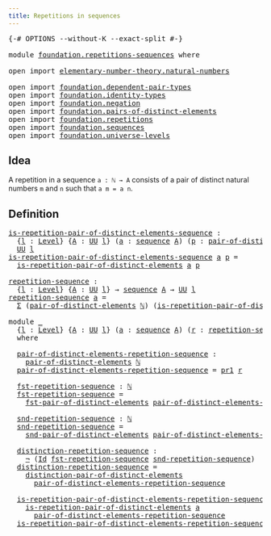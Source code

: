 ```yaml
---
title: Repetitions in sequences
---
```


<pre class="Agda"><a id="50" class="Symbol">{-#</a> <a id="54" class="Keyword">OPTIONS</a> <a id="62" class="Pragma">--without-K</a> <a id="74" class="Pragma">--exact-split</a> <a id="88" class="Symbol">#-}</a>

<a id="93" class="Keyword">module</a> <a id="100" href="foundation.repetitions-sequences.html" class="Module">foundation.repetitions-sequences</a> <a id="133" class="Keyword">where</a>

<a id="140" class="Keyword">open</a> <a id="145" class="Keyword">import</a> <a id="152" href="elementary-number-theory.natural-numbers.html" class="Module">elementary-number-theory.natural-numbers</a>

<a id="194" class="Keyword">open</a> <a id="199" class="Keyword">import</a> <a id="206" href="foundation.dependent-pair-types.html" class="Module">foundation.dependent-pair-types</a>
<a id="238" class="Keyword">open</a> <a id="243" class="Keyword">import</a> <a id="250" href="foundation.identity-types.html" class="Module">foundation.identity-types</a>
<a id="276" class="Keyword">open</a> <a id="281" class="Keyword">import</a> <a id="288" href="foundation.negation.html" class="Module">foundation.negation</a>
<a id="308" class="Keyword">open</a> <a id="313" class="Keyword">import</a> <a id="320" href="foundation.pairs-of-distinct-elements.html" class="Module">foundation.pairs-of-distinct-elements</a>
<a id="358" class="Keyword">open</a> <a id="363" class="Keyword">import</a> <a id="370" href="foundation.repetitions.html" class="Module">foundation.repetitions</a>
<a id="393" class="Keyword">open</a> <a id="398" class="Keyword">import</a> <a id="405" href="foundation.sequences.html" class="Module">foundation.sequences</a>
<a id="426" class="Keyword">open</a> <a id="431" class="Keyword">import</a> <a id="438" href="foundation.universe-levels.html" class="Module">foundation.universe-levels</a>
</pre>
## Idea

A repetition in a sequence `a : ℕ → A` consists of a pair of distinct natural numbers `m` and `n` such that `a m = a n`.

## Definition

<pre class="Agda"><a id="is-repetition-pair-of-distinct-elements-sequence"></a><a id="624" href="foundation.repetitions-sequences.html#624" class="Function">is-repetition-pair-of-distinct-elements-sequence</a> <a id="673" class="Symbol">:</a>
  <a id="677" class="Symbol">{</a><a id="678" href="foundation.repetitions-sequences.html#678" class="Bound">l</a> <a id="680" class="Symbol">:</a> <a id="682" href="Agda.Primitive.html#597" class="Postulate">Level</a><a id="687" class="Symbol">}</a> <a id="689" class="Symbol">{</a><a id="690" href="foundation.repetitions-sequences.html#690" class="Bound">A</a> <a id="692" class="Symbol">:</a> <a id="694" href="foundation-core.universe-levels.html#235" class="Primitive">UU</a> <a id="697" href="foundation.repetitions-sequences.html#678" class="Bound">l</a><a id="698" class="Symbol">}</a> <a id="700" class="Symbol">(</a><a id="701" href="foundation.repetitions-sequences.html#701" class="Bound">a</a> <a id="703" class="Symbol">:</a> <a id="705" href="foundation.sequences.html#369" class="Function">sequence</a> <a id="714" href="foundation.repetitions-sequences.html#690" class="Bound">A</a><a id="715" class="Symbol">)</a> <a id="717" class="Symbol">(</a><a id="718" href="foundation.repetitions-sequences.html#718" class="Bound">p</a> <a id="720" class="Symbol">:</a> <a id="722" href="foundation.pairs-of-distinct-elements.html#1375" class="Function">pair-of-distinct-elements</a> <a id="748" href="elementary-number-theory.natural-numbers.html#1458" class="Datatype">ℕ</a><a id="749" class="Symbol">)</a> <a id="751" class="Symbol">→</a>
  <a id="755" href="foundation-core.universe-levels.html#235" class="Primitive">UU</a> <a id="758" href="foundation.repetitions-sequences.html#678" class="Bound">l</a>
<a id="760" href="foundation.repetitions-sequences.html#624" class="Function">is-repetition-pair-of-distinct-elements-sequence</a> <a id="809" href="foundation.repetitions-sequences.html#809" class="Bound">a</a> <a id="811" href="foundation.repetitions-sequences.html#811" class="Bound">p</a> <a id="813" class="Symbol">=</a>
  <a id="817" href="foundation.repetitions.html#843" class="Function">is-repetition-pair-of-distinct-elements</a> <a id="857" href="foundation.repetitions-sequences.html#809" class="Bound">a</a> <a id="859" href="foundation.repetitions-sequences.html#811" class="Bound">p</a>

<a id="repetition-sequence"></a><a id="862" href="foundation.repetitions-sequences.html#862" class="Function">repetition-sequence</a> <a id="882" class="Symbol">:</a>
  <a id="886" class="Symbol">{</a><a id="887" href="foundation.repetitions-sequences.html#887" class="Bound">l</a> <a id="889" class="Symbol">:</a> <a id="891" href="Agda.Primitive.html#597" class="Postulate">Level</a><a id="896" class="Symbol">}</a> <a id="898" class="Symbol">{</a><a id="899" href="foundation.repetitions-sequences.html#899" class="Bound">A</a> <a id="901" class="Symbol">:</a> <a id="903" href="foundation-core.universe-levels.html#235" class="Primitive">UU</a> <a id="906" href="foundation.repetitions-sequences.html#887" class="Bound">l</a><a id="907" class="Symbol">}</a> <a id="909" class="Symbol">→</a> <a id="911" href="foundation.sequences.html#369" class="Function">sequence</a> <a id="920" href="foundation.repetitions-sequences.html#899" class="Bound">A</a> <a id="922" class="Symbol">→</a> <a id="924" href="foundation-core.universe-levels.html#235" class="Primitive">UU</a> <a id="927" href="foundation.repetitions-sequences.html#887" class="Bound">l</a>
<a id="929" href="foundation.repetitions-sequences.html#862" class="Function">repetition-sequence</a> <a id="949" href="foundation.repetitions-sequences.html#949" class="Bound">a</a> <a id="951" class="Symbol">=</a>
  <a id="955" href="foundation-core.dependent-pair-types.html#515" class="Record">Σ</a> <a id="957" class="Symbol">(</a><a id="958" href="foundation.pairs-of-distinct-elements.html#1375" class="Function">pair-of-distinct-elements</a> <a id="984" href="elementary-number-theory.natural-numbers.html#1458" class="Datatype">ℕ</a><a id="985" class="Symbol">)</a> <a id="987" class="Symbol">(</a><a id="988" href="foundation.repetitions.html#843" class="Function">is-repetition-pair-of-distinct-elements</a> <a id="1028" href="foundation.repetitions-sequences.html#949" class="Bound">a</a><a id="1029" class="Symbol">)</a>

<a id="1032" class="Keyword">module</a> <a id="1039" href="foundation.repetitions-sequences.html#1039" class="Module">_</a>
  <a id="1043" class="Symbol">{</a><a id="1044" href="foundation.repetitions-sequences.html#1044" class="Bound">l</a> <a id="1046" class="Symbol">:</a> <a id="1048" href="Agda.Primitive.html#597" class="Postulate">Level</a><a id="1053" class="Symbol">}</a> <a id="1055" class="Symbol">{</a><a id="1056" href="foundation.repetitions-sequences.html#1056" class="Bound">A</a> <a id="1058" class="Symbol">:</a> <a id="1060" href="foundation-core.universe-levels.html#235" class="Primitive">UU</a> <a id="1063" href="foundation.repetitions-sequences.html#1044" class="Bound">l</a><a id="1064" class="Symbol">}</a> <a id="1066" class="Symbol">(</a><a id="1067" href="foundation.repetitions-sequences.html#1067" class="Bound">a</a> <a id="1069" class="Symbol">:</a> <a id="1071" href="foundation.sequences.html#369" class="Function">sequence</a> <a id="1080" href="foundation.repetitions-sequences.html#1056" class="Bound">A</a><a id="1081" class="Symbol">)</a> <a id="1083" class="Symbol">(</a><a id="1084" href="foundation.repetitions-sequences.html#1084" class="Bound">r</a> <a id="1086" class="Symbol">:</a> <a id="1088" href="foundation.repetitions-sequences.html#862" class="Function">repetition-sequence</a> <a id="1108" href="foundation.repetitions-sequences.html#1067" class="Bound">a</a><a id="1109" class="Symbol">)</a>
  <a id="1113" class="Keyword">where</a>

  <a id="1122" href="foundation.repetitions-sequences.html#1122" class="Function">pair-of-distinct-elements-repetition-sequence</a> <a id="1168" class="Symbol">:</a>
    <a id="1174" href="foundation.pairs-of-distinct-elements.html#1375" class="Function">pair-of-distinct-elements</a> <a id="1200" href="elementary-number-theory.natural-numbers.html#1458" class="Datatype">ℕ</a>
  <a id="1204" href="foundation.repetitions-sequences.html#1122" class="Function">pair-of-distinct-elements-repetition-sequence</a> <a id="1250" class="Symbol">=</a> <a id="1252" href="foundation-core.dependent-pair-types.html#605" class="Field">pr1</a> <a id="1256" href="foundation.repetitions-sequences.html#1084" class="Bound">r</a>

  <a id="1261" href="foundation.repetitions-sequences.html#1261" class="Function">fst-repetition-sequence</a> <a id="1285" class="Symbol">:</a> <a id="1287" href="elementary-number-theory.natural-numbers.html#1458" class="Datatype">ℕ</a>
  <a id="1291" href="foundation.repetitions-sequences.html#1261" class="Function">fst-repetition-sequence</a> <a id="1315" class="Symbol">=</a>
    <a id="1321" href="foundation.pairs-of-distinct-elements.html#1578" class="Function">fst-pair-of-distinct-elements</a> <a id="1351" href="foundation.repetitions-sequences.html#1122" class="Function">pair-of-distinct-elements-repetition-sequence</a>

  <a id="1400" href="foundation.repetitions-sequences.html#1400" class="Function">snd-repetition-sequence</a> <a id="1424" class="Symbol">:</a> <a id="1426" href="elementary-number-theory.natural-numbers.html#1458" class="Datatype">ℕ</a>
  <a id="1430" href="foundation.repetitions-sequences.html#1400" class="Function">snd-repetition-sequence</a> <a id="1454" class="Symbol">=</a>
    <a id="1460" href="foundation.pairs-of-distinct-elements.html#1655" class="Function">snd-pair-of-distinct-elements</a> <a id="1490" href="foundation.repetitions-sequences.html#1122" class="Function">pair-of-distinct-elements-repetition-sequence</a>

  <a id="1539" href="foundation.repetitions-sequences.html#1539" class="Function">distinction-repetition-sequence</a> <a id="1571" class="Symbol">:</a>
    <a id="1577" href="foundation-core.negation.html#465" class="Function">¬</a> <a id="1579" class="Symbol">(</a><a id="1580" href="foundation-core.identity-types.html#1767" class="Datatype">Id</a> <a id="1583" href="foundation.repetitions-sequences.html#1261" class="Function">fst-repetition-sequence</a> <a id="1607" href="foundation.repetitions-sequences.html#1400" class="Function">snd-repetition-sequence</a><a id="1630" class="Symbol">)</a>
  <a id="1634" href="foundation.repetitions-sequences.html#1539" class="Function">distinction-repetition-sequence</a> <a id="1666" class="Symbol">=</a>
    <a id="1672" href="foundation.pairs-of-distinct-elements.html#1738" class="Function">distinction-pair-of-distinct-elements</a>
      <a id="1716" href="foundation.repetitions-sequences.html#1122" class="Function">pair-of-distinct-elements-repetition-sequence</a>

  <a id="1765" href="foundation.repetitions-sequences.html#1765" class="Function">is-repetition-pair-of-distinct-elements-repetition-sequence</a> <a id="1825" class="Symbol">:</a>
    <a id="1831" href="foundation.repetitions.html#843" class="Function">is-repetition-pair-of-distinct-elements</a> <a id="1871" href="foundation.repetitions-sequences.html#1067" class="Bound">a</a>
      <a id="1879" href="foundation.repetitions-sequences.html#1122" class="Function">pair-of-distinct-elements-repetition-sequence</a>
  <a id="1927" href="foundation.repetitions-sequences.html#1765" class="Function">is-repetition-pair-of-distinct-elements-repetition-sequence</a> <a id="1987" class="Symbol">=</a> <a id="1989" href="foundation-core.dependent-pair-types.html#617" class="Field">pr2</a> <a id="1993" href="foundation.repetitions-sequences.html#1084" class="Bound">r</a>
</pre>